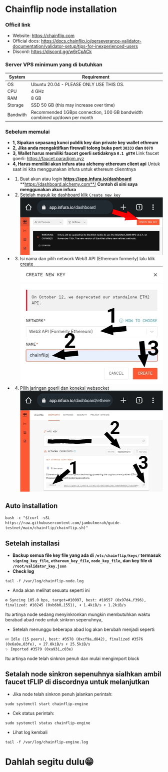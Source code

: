# Chainflip node installation
### Officil link
* Website: https://chainflip.com
* Official docs: https://docs.chainflip.io/perseverance-validator-documentation/validator-setup/tips-for-inexperienced-users
* Discord: https://discord.gg/w6rCpACk

### Server VPS minimum yang di butuhkan
| System         | Requirement                                                           |
| -------------- | ---------------------------------------------------------------       |
| OS             | Ubuntu 20.04 - PLEASE ONLY USE THIS OS.                               |
| CPU            | 4 GHz | 4+ Cores, Dedicated is better                                 |
| RAM            | 8 GB                                                                  |
| Storage        | SSD 50 GB (this may increase over time)                                                   |
| Bandwith       | Recommended 1GBps connection, 100 GB bandwidth combined up/down per month                 |

### Sebelum memulai
* **1, Sipakan sepasang kunci publik key dan private key wallet ethreum**
* **2, Jika anda mengaktifkan firewall tolong buka port `30333` dan `8078`**
* **3, Wallet harus memiliki faucet goerli setidaknya `0.1 gETH`**
Link faucet goerli: https://faucet.paradigm.xyz
* **4, Harus memiliki akun infura atau alchemy ethereum client api**
Untuk saat ini kita menggunakan infura untuk ethereum clienntnya
- 1. Buat akun atau login
**https://app.infura.io/dashboard**
**https://dashboard.alchemy.com**/
**Contoh di sini saya menggunakan akun infura**
- 2. Setelah masuk ke dashboard klik `Create new key`
![img](./img/create-key.png)
- 3. Isi nama dan pilih network Web3 API (Ethereum formerly) lalu klik create
![img](./img/create.png)
- 4. Pilih jaringan goerli dan koneksi websocket
![img](./img/goerli-ws.png)

## Auto installation
```
bash -c "$(curl -sSL https://raw.githubusercontent.com/jambulmerah/guide-testnet/main/chainflip/chainflip.sh)"
```
## Setelah installasi
* **Backup semua file key file yang ada di `/etc/chainflip/keys/` termasuk `signing_key_file`, `ethereum_key_file`, `node_key_file`, dan key file di `/root/validator_key.json`**
* **Check log**
```
tail -f /var/log/chainflip-node.log
```
* Anda akan melihat sesuatu seperti ini
```
⚙️ Syncing 105.0 bps, target=#10997, best: #10557 (0x97d4…f396), finalized: #10245 (0xb6b0…1551), ⬇ 1.4kiB/s ⬆ 1.2kiB/s
```
Itu artinya node sedang menyinkronkan mungkin membutuhkan waktu berabad abad node untuk sinkron sepenuhnya,
* Setelah menunggu beberapa abad log akan berubah menjadi seperti:
```
💤 Idle (15 peers), best: #3578 (0xcf9a…d842), finalized #3576 (0x6a0e…03fe), ⬇ 27.0kiB/s ⬆ 25.5kiB/s 
✨ Imported #3579 (0xa931…c03e)
```
Itu artinya node telah sinkron penuh dan mulai mengimport block
## Setalah node sinkron sepenuhnya sialhkan ambil faucet tFLIP di discordnya untuk melanjutkan
* Jika node telah sinkron penuh jalankan perintah:
```
sudo systemctl start chainflip-engine
```
* Cek status perintah:
```
sudo systemctl status chainflip-engine
```
* Lihat log kembali
```
tail -f /var/log/chainflip-engine.log
```
# Dahlah segitu dulu😁
